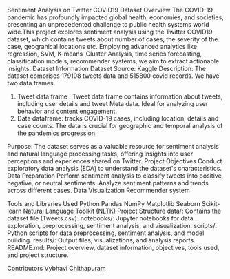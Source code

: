 Sentiment Analysis on Twitter COVID19 Dataset
Overview
The COVID-19 pandemic has profoundly impacted global health, economies, and societies, presenting an unprecedented challenge to public health systems world wide.This project explores sentiment analysis using the Twitter COVID19 dataset, which contains tweets about number of cases, the severity of the case, geograhical locations etc. Employing advanced analytics like regression, SVM, K-means ,Cluster Analysis, time series forecasting, classification models,  recommender systems, we aim to extract actionable insights.
Dataset Information
Dataset Source: Kaggle
Description: The dataset comprises 179108 tweets data and 515800 covid records.  We have two data frames.
1. Tweet data frame : Tweet data frame contains information about tweets, including user details and tweet Meta data. Ideal for analyzing user behavior and content engagement.
2. Data dataframe: tracks COVID-19 cases, including location, details and case counts. The data is crucial for geographic and temporal analysis of the pandemics progression.

Purpose: The dataset serves as a valuable resource for sentiment analysis and natural language processing tasks, offering insights into user perceptions and experiences shared on Twitter.
Project Objectives
Conduct exploratory data analysis (EDA) to understand the dataset's characteristics.
Data Preparation
Perform sentiment analysis to classify tweets into positive, negative, or neutral sentiments.
Analyze sentiment patterns and trends across different cases.
Data Visualization
Recommender system

Tools and Libraries Used
Python
Pandas
NumPy
Matplotlib
Seaborn
Scikit-learn
Natural Language Toolkit (NLTK)
Project Structure
data/: Contains the dataset file (Tweets.csv).
notebooks/: Jupyter notebooks for data exploration, preprocessing, sentiment analysis, and visualization.
scripts/: Python scripts for data preprocessing, sentiment analysis, and model building.
results/: Output files, visualizations, and analysis reports.
README.md: Project overview, dataset information, objectives, tools used, and project structure.

Contributors
Vybhavi Chithapuram
